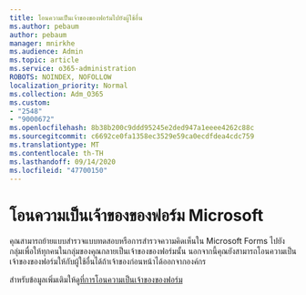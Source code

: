 ```yaml
---
title: โอนความเป็นเจ้าของของฟอร์มไปยังผู้ใช้อื่น
ms.author: pebaum
author: pebaum
manager: mnirkhe
ms.audience: Admin
ms.topic: article
ms.service: o365-administration
ROBOTS: NOINDEX, NOFOLLOW
localization_priority: Normal
ms.collection: Adm_O365
ms.custom:
- "2548"
- "9000672"
ms.openlocfilehash: 8b38b200c9ddd95245e2ded947a1eeee4262c88c
ms.sourcegitcommit: c6692ce0fa1358ec3529e59ca0ecdfdea4cdc759
ms.translationtype: MT
ms.contentlocale: th-TH
ms.lasthandoff: 09/14/2020
ms.locfileid: "47700150"
---
```

# <a name="transfer-ownership-of-a-microsoft-form"></a>โอนความเป็นเจ้าของของฟอร์ม Microsoft

คุณสามารถย้ายแบบสำรวจแบบทดสอบหรือการสำรวจความคิดเห็นใน Microsoft Forms ไปยังกลุ่มเพื่อให้ทุกคนในกลุ่มของคุณกลายเป็นเจ้าของของฟอร์มนั้น นอกจากนี้คุณยังสามารถโอนความเป็นเจ้าของของฟอร์มให้กับผู้ใช้อื่นได้ถ้าเจ้าของก่อนหน้าได้ออกจากองค์กร

สำหรับข้อมูลเพิ่มเติมให้ดู[ที่การโอนความเป็นเจ้าของของฟอร์ม](https://support.office.com/article/Transfer-ownership-of-a-form-921a6361-a4e5-44ea-bce9-c4ed63aa54b4)